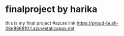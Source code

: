 # finalproject by harika
this is my final project
#azure link https://proud-bush-08e886810.1.azurestaticapps.net

